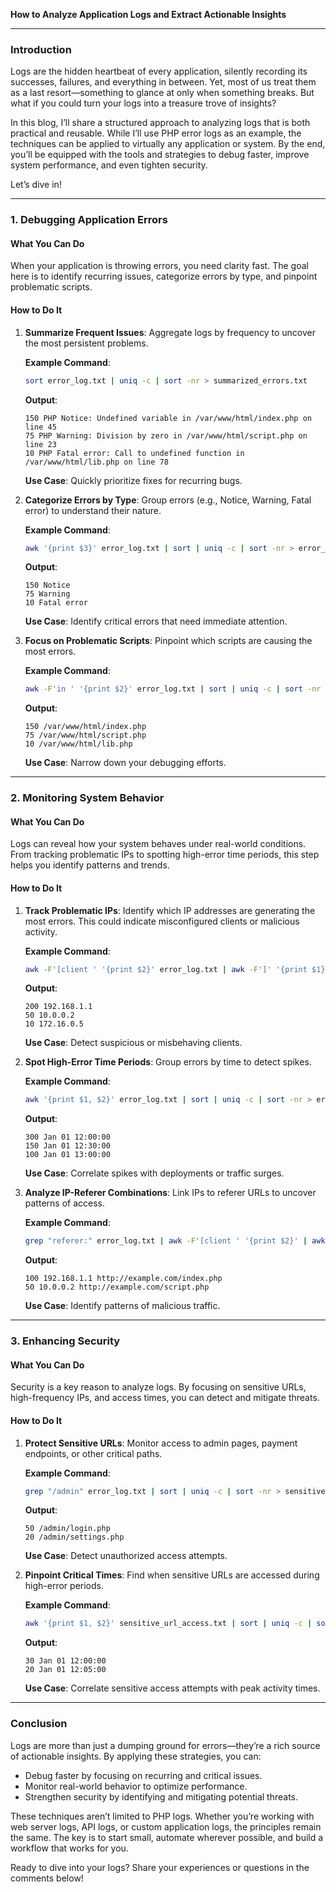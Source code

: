**How to Analyze Application Logs and Extract Actionable Insights**

---

### **Introduction**

Logs are the hidden heartbeat of every application, silently recording its successes, failures, and everything in between. Yet, most of us treat them as a last resort—something to glance at only when something breaks. But what if you could turn your logs into a treasure trove of insights?

In this blog, I’ll share a structured approach to analyzing logs that is both practical and reusable. While I’ll use PHP error logs as an example, the techniques can be applied to virtually any application or system. By the end, you’ll be equipped with the tools and strategies to debug faster, improve system performance, and even tighten security.

Let’s dive in!

---

### **1. Debugging Application Errors**

#### **What You Can Do**

When your application is throwing errors, you need clarity fast. The goal here is to identify recurring issues, categorize errors by type, and pinpoint problematic scripts.

#### **How to Do It**

1. **Summarize Frequent Issues**:
   Aggregate logs by frequency to uncover the most persistent problems.
   
   **Example Command**:
   ```bash
   sort error_log.txt | uniq -c | sort -nr > summarized_errors.txt
   ```
   **Output**:
   ```plaintext
   150 PHP Notice: Undefined variable in /var/www/html/index.php on line 45
   75 PHP Warning: Division by zero in /var/www/html/script.php on line 23
   10 PHP Fatal error: Call to undefined function in /var/www/html/lib.php on line 78
   ```
   **Use Case**: Quickly prioritize fixes for recurring bugs.

2. **Categorize Errors by Type**:
   Group errors (e.g., Notice, Warning, Fatal error) to understand their nature.
   
   **Example Command**:
   ```bash
   awk '{print $3}' error_log.txt | sort | uniq -c | sort -nr > error_types.txt
   ```
   **Output**:
   ```plaintext
   150 Notice
   75 Warning
   10 Fatal error
   ```
   **Use Case**: Identify critical errors that need immediate attention.

3. **Focus on Problematic Scripts**:
   Pinpoint which scripts are causing the most errors.
   
   **Example Command**:
   ```bash
   awk -F'in ' '{print $2}' error_log.txt | sort | uniq -c | sort -nr > script_error_frequency.txt
   ```
   **Output**:
   ```plaintext
   150 /var/www/html/index.php
   75 /var/www/html/script.php
   10 /var/www/html/lib.php
   ```
   **Use Case**: Narrow down your debugging efforts.

---

### **2. Monitoring System Behavior**

#### **What You Can Do**

Logs can reveal how your system behaves under real-world conditions. From tracking problematic IPs to spotting high-error time periods, this step helps you identify patterns and trends.

#### **How to Do It**

1. **Track Problematic IPs**:
   Identify which IP addresses are generating the most errors. This could indicate misconfigured clients or malicious activity.
   
   **Example Command**:
   ```bash
   awk -F'[client ' '{print $2}' error_log.txt | awk -F']' '{print $1}' | sort | uniq -c | sort -nr > ip_frequency.txt
   ```
   **Output**:
   ```plaintext
   200 192.168.1.1
   50 10.0.0.2
   10 172.16.0.5
   ```
   **Use Case**: Detect suspicious or misbehaving clients.

2. **Spot High-Error Time Periods**:
   Group errors by time to detect spikes.
   
   **Example Command**:
   ```bash
   awk '{print $1, $2}' error_log.txt | sort | uniq -c | sort -nr > error_times.txt
   ```
   **Output**:
   ```plaintext
   300 Jan 01 12:00:00
   150 Jan 01 12:30:00
   100 Jan 01 13:00:00
   ```
   **Use Case**: Correlate spikes with deployments or traffic surges.

3. **Analyze IP-Referer Combinations**:
   Link IPs to referer URLs to uncover patterns of access.
   
   **Example Command**:
   ```bash
   grep "referer:" error_log.txt | awk -F'[client ' '{print $2}' | awk -F'referer: ' '{print $1, $2}' | sort | uniq -c | sort -nr > ip_referer_combinations.txt
   ```
   **Output**:
   ```plaintext
   100 192.168.1.1 http://example.com/index.php
   50 10.0.0.2 http://example.com/script.php
   ```
   **Use Case**: Identify patterns of malicious traffic.

---

### **3. Enhancing Security**

#### **What You Can Do**

Security is a key reason to analyze logs. By focusing on sensitive URLs, high-frequency IPs, and access times, you can detect and mitigate threats.

#### **How to Do It**

1. **Protect Sensitive URLs**:
   Monitor access to admin pages, payment endpoints, or other critical paths.
   
   **Example Command**:
   ```bash
   grep "/admin" error_log.txt | sort | uniq -c | sort -nr > sensitive_url_access.txt
   ```
   **Output**:
   ```plaintext
   50 /admin/login.php
   20 /admin/settings.php
   ```
   **Use Case**: Detect unauthorized access attempts.

2. **Pinpoint Critical Times**:
   Find when sensitive URLs are accessed during high-error periods.
   
   **Example Command**:
   ```bash
   awk '{print $1, $2}' sensitive_url_access.txt | sort | uniq -c | sort -nr > critical_access_times.txt
   ```
   **Output**:
   ```plaintext
   30 Jan 01 12:00:00
   20 Jan 01 12:05:00
   ```
   **Use Case**: Correlate sensitive access attempts with peak activity times.

---

### **Conclusion**

Logs are more than just a dumping ground for errors—they’re a rich source of actionable insights. By applying these strategies, you can:

- Debug faster by focusing on recurring and critical issues.
- Monitor real-world behavior to optimize performance.
- Strengthen security by identifying and mitigating potential threats.

These techniques aren’t limited to PHP logs. Whether you’re working with web server logs, API logs, or custom application logs, the principles remain the same. The key is to start small, automate wherever possible, and build a workflow that works for you.

Ready to dive into your logs? Share your experiences or questions in the comments below!


